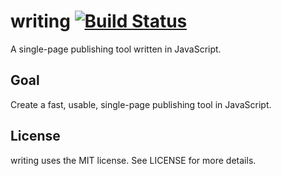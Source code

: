 # writing [![Build Status](https://secure.travis-ci.org/tristandunn/writing.png)](http://travis-ci.org/tristandunn/writing)

A single-page publishing tool written in JavaScript.

## Goal

Create a fast, usable, single-page publishing tool in JavaScript.

## License

writing uses the MIT license. See LICENSE for more details.
